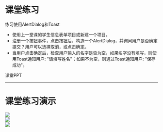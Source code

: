 # 课堂练习

练习使用AlertDialog和Toast

* 使用上一堂课的学生信息表单项目或新建一个项目。
* 注册一个按钮事件，点击按钮后，构造一个<span class="text-red-700 text-bold">AlertDialog</span>，并询问用户<span class="text-blue-700">是否确定提交？</span>用户可以选择取消，或点击确定。
* 当用户点击确定后，<span class="text-blue-700">检查用户输入的名字是否为空</span>，如果名字没有填写，则使用<span class="text-red-700 text-bold">Toast</span>通知用户: <span class="text-blue-700">"请填写姓名"</span>；如果不为空，则通过Toast通知用户: <span class="text-blue-700">"保存成功"</span>。

<div class="text-2xl mt-5">课堂PPT</div>
<div class="mt-3">
    <QRCode
        value="http://course.cloudesk.top"
        :width="180"
        :height="180"
        color=""
        image=""
    />
</div>

---

# 课堂练习演示

<div class="flex flex-row gap-1">
    <div class="flex flex-1 flex-col items-center justify-center">
        <img src="/android-alertdialog-3.png" class="w-[60%] border border-solid" />
    </div>
    <div class="flex flex-1 flex-col items-center justify-center">
        <img src="/homework-1.png" class="w-[60%] border border-solid" />
    </div>
    <div class="flex flex-1 flex-col items-center justify-center">
        <img src="/homework-2.png" class="w-[60%] border border-solid" />
    </div>
</div>